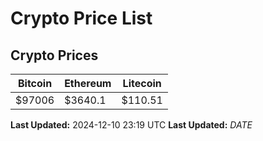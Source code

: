 # Crypto Price List

## Crypto Prices
| Bitcoin | Ethereum | Litecoin |
| ------- | -------- | -------- |
| $97006 | $3640.1 | $110.51 |
**Last Updated:** 2024-12-10 23:19 UTC
**Last Updated:** $DATE$
